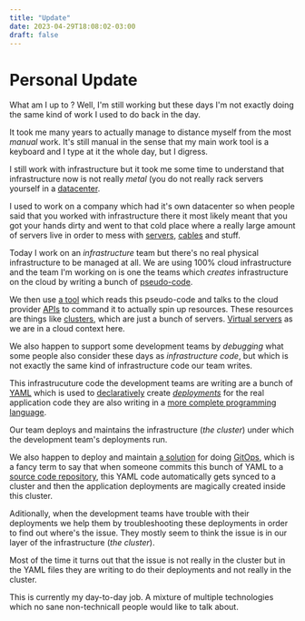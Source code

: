 ```yaml
---
title: "Update"
date: 2023-04-29T18:08:02-03:00
draft: false
---
```


# Personal Update

What am I up to ? Well, I'm still working but these days I'm not exactly
doing the same kind of work I used to do back in the day.

It took me many years to actually manage to distance myself from the most
*manual* work. It's still manual in the sense that my main work tool is a
keyboard and I type at it the whole day, but I digress.

I still work with infrastructure but it took me some time to understand that
infrastructure now is not really *metal* (you do not really rack servers
yourself in a [datacenter](https://aws.amazon.com/what-is/data-center/).

I used to work on a company which had it's own datacenter so when people
said that you worked with infrastructure there it most likely meant that
you got your hands dirty and went to that cold place where a really large
amount of servers live in order to mess with [servers](https://en.wikipedia.org/wiki/Server_(computing)),
 [cables](https://en.wikipedia.org/wiki/Networking_cables) and stuff.

Today I work on an *infrastructure* team but there's no real physical
infrastructure to be managed at all. We are using 100% cloud infrastructure
and the team I'm working on is one the teams which *creates* infrastructure
on the cloud by writing a bunch of [pseudo-code](https://developer.hashicorp.com/terraform/language).

We then use [a tool](https://www.terraform.io/) which reads this pseudo-code
and talks to the cloud provider [APIs](https://aws.amazon.com/what-is/api/) to
command it to actually spin up resources. These resources are things like
[clusters](https://www.redhat.com/en/topics/containers/what-is-a-kubernetes-cluster),
which are just a bunch of servers. [Virtual servers](https://www.redhat.com/en/topics/virtualization/what-is-a-virtual-machine)
as we are in a cloud context here.

We also happen to support some development teams by *debugging* what some
people also consider these days as *infrastructure code*, but which is not
exactly the same kind of infrastructure code our team writes.

This infrastrucuture code the development teams are writing are a bunch of
[YAML](https://en.wikipedia.org/wiki/YAML) which is used to [declaratively](https://kubernetes.io/docs/tasks/manage-kubernetes-objects/declarative-config/) create [*deployments*](https://kubernetes.io/docs/concepts/workloads/controllers/deployment/)
for the real application code they are also writing in a [more complete programming language](https://en.wikipedia.org/wiki/Java_(programming_language)).

Our team deploys and maintains the infrastructure (*the cluster*) under which
the development team's deployments run.

We also happen to deploy and maintain [a solution](https://argo-cd.readthedocs.io/en/stable/)
for doing [GitOps](https://www.redhat.com/en/topics/devops/what-is-gitops), which
is a fancy term to say that when someone commits this bunch of YAML to a [source
code repository](https://github.com/), this YAML code automatically gets synced to a cluster and
then the application deployments are magically created inside this cluster.

Aditionally, when the development teams have trouble with their deployments
we help them by troubleshooting these deployments in order to find out where's
the issue. They mostly seem to think the issue is in our layer of the
 infrastructure (*the cluster*).

Most of the time it turns out that the issue is not really in the cluster
but in the YAML files they are writing to do their deployments and not really
in the cluster.

This is currently my day-to-day job. A mixture of multiple technologies which
no sane non-technicall people would like to talk about.
